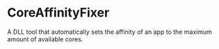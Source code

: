 # CoreAffinityFixer
A DLL tool that automatically sets the affinity of an app to the maximum amount of available cores.
